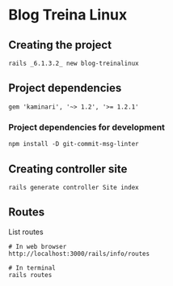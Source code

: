 # Blog Treina Linux

## Creating the project

```
rails _6.1.3.2_ new blog-treinalinux
```

## Project dependencies

```
gem 'kaminari', '~> 1.2', '>= 1.2.1'
```

### Project dependencies for development

```
npm install -D git-commit-msg-linter
```


## Creating controller site

```
rails generate controller Site index
```

## Routes

List routes

```
# In web browser
http://localhost:3000/rails/info/routes

# In terminal
rails routes 
```



